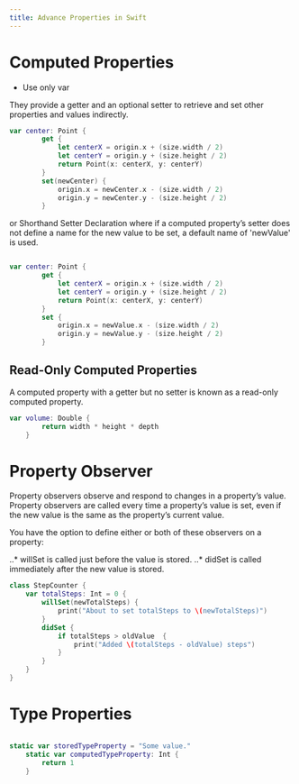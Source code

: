 ```yaml
---
title: Advance Properties in Swift
---
```


# Computed Properties

* Use only var

They provide a getter and an optional setter to retrieve and set other properties and values indirectly.

```swift
var center: Point {
        get {
            let centerX = origin.x + (size.width / 2)
            let centerY = origin.y + (size.height / 2)
            return Point(x: centerX, y: centerY)
        }
        set(newCenter) {
            origin.x = newCenter.x - (size.width / 2)
            origin.y = newCenter.y - (size.height / 2)
        }

```

or Shorthand Setter Declaration where if a computed property’s setter does not define a name for the new value to be set, a default name of 'newValue' is used.  

```swift

var center: Point {
        get {
            let centerX = origin.x + (size.width / 2)
            let centerY = origin.y + (size.height / 2)
            return Point(x: centerX, y: centerY)
        }
        set {
            origin.x = newValue.x - (size.width / 2)
            origin.y = newValue.y - (size.height / 2)
        }

```

## Read-Only Computed Properties
A computed property with a getter but no setter is known as a read-only computed property.

```swift
var volume: Double {
        return width * height * depth
    }

```



# Property Observer

Property observers observe and respond to changes in a property’s value. Property observers are called every time a property’s value is set, even if the new value is the same as the property’s current value.


You have the option to define either or both of these observers on a property:

..* willSet is called just before the value is stored.
..* didSet is called immediately after the new value is stored.

```swift
class StepCounter {
    var totalSteps: Int = 0 {
        willSet(newTotalSteps) {
            print("About to set totalSteps to \(newTotalSteps)")
        }
        didSet {
            if totalSteps > oldValue  {
                print("Added \(totalSteps - oldValue) steps")
            }
        }
    }
}

```

# Type Properties

```swift

static var storedTypeProperty = "Some value."
    static var computedTypeProperty: Int {
        return 1
    }

```

